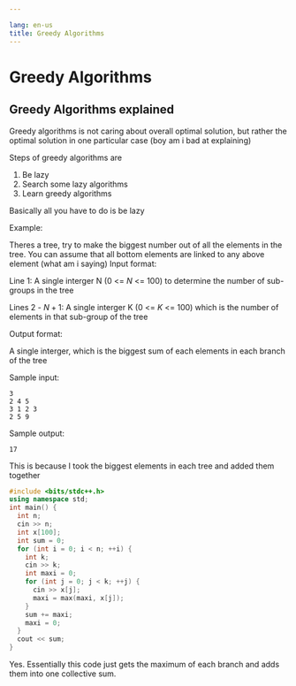 ```yaml
---

lang: en-us
title: Greedy Algorithms
---
```


# Greedy Algorithms

## Greedy Algorithms explained

Greedy algorithms is not caring about overall optimal solution, but rather the optimal solution in one particular case (boy am i bad at explaining)

Steps of greedy algorithms are

1.  Be lazy
2.  Search some lazy algorithms
3.  Learn greedy algorithms

Basically all you have to do is be lazy

Example:

Theres a tree, try to make the biggest number out of all the elements in the tree. You can assume that all bottom elements are linked to any above element (what am i saying)
Input format:

Line 1: A single interger N ($0$ <= $N$ <= $100$) to determine the number of sub-groups in the tree

Lines 2 - $N+1$: A single interger K ($0$ <= $K$ <= $100$) which is the number of elements in that sub-group of the tree

Output format:

A single interger, which is the biggest sum of each elements in each branch of the tree

Sample input:

    3
    2 4 5
    3 1 2 3 
    2 5 9

Sample output:

    17

This is because I took the biggest elements in each tree and added them together

```cpp
#include <bits/stdc++.h>
using namespace std;
int main() {
  int n;
  cin >> n;
  int x[100];
  int sum = 0;
  for (int i = 0; i < n; ++i) {
    int k;
    cin >> k;
    int maxi = 0;
    for (int j = 0; j < k; ++j) {
      cin >> x[j];
      maxi = max(maxi, x[j]);
    }
    sum += maxi;
    maxi = 0;
  }
  cout << sum;
}
```

Yes. Essentially this code just gets the maximum of each branch and adds them into one collective sum.
